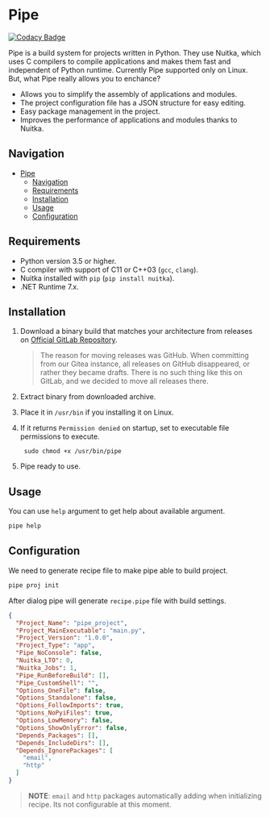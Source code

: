 # Pipe

[![Codacy Badge](https://app.codacy.com/project/badge/Grade/6bf12d0bf98345a7baba35c0804a44ef)](https://www.codacy.com/gl/kostya-zero/pipe/dashboard?utm_source=gitlab.com&amp;utm_medium=referral&amp;utm_content=kostya-zero/pipe&amp;utm_campaign=Badge_Grade)

Pipe is a build system for projects written in Python. They use Nuitka, which uses C compilers to compile applications and makes them fast and independent of Python runtime. Currently Pipe supported only on Linux. But, what Pipe really allows you to enchance?

- Allows you to simplify the assembly of applications and modules.
- The project configuration file has a JSON structure for easy editing.
- Easy package management in the project.
- Improves the performance of applications and modules thanks to Nuitka.

## Navigation

- [Pipe](#pipe)
  - [Navigation](#navigation)
  - [Requirements](#requirements)
  - [Installation](#installation)
  - [Usage](#usage)
  - [Configuration](#configuration)

## Requirements

- Python version 3.5 or higher.
- C compiler with support of C11 or C++03 (`gcc`, `clang`).
- Nuitka installed with `pip` (`pip install nuitka`).
- .NET Runtime 7.x.

## Installation

1. Download a binary build that matches your architecture from releases on [Official GitLab Repository](https://gitlab.com/kostya-zero/pipe/-/releases).
    > The reason for moving releases was GitHub. When committing from our Gitea instance, all releases on GitHub disappeared, or rather they became drafts. There is no such thing like this on GitLab, and we decided to move all releases there.

2. Extract binary from downloaded archive.
3. Place it in `/usr/bin` if you installing it on Linux.
4. If it returns `Permission denied` on startup, set to executable file permissions to execute.

   ```shell
    sudo chmod +x /usr/bin/pipe
   ```
  
5. Pipe ready to use.

## Usage

You can use `help` argument to get help about available argument.

```bash
pipe help
```

## Configuration

We need to generate recipe file to make pipe able to build project.

```bash
pipe proj init
```

After dialog pipe will generate `recipe.pipe` file with build settings.

```json
{
  "Project_Name": "pipe_project",
  "Project_MainExecutable": "main.py",
  "Project_Version": "1.0.0",
  "Project_Type": "app",
  "Pipe_NoConsole": false,
  "Nuitka_LTO": 0,
  "Nuitka_Jobs": 1,
  "Pipe_RunBeforeBuild": [],
  "Pipe_CustomShell": "",
  "Options_OneFile": false,
  "Options_Standalone": false,
  "Options_FollowImports": true,
  "Options_NoPyiFiles": true,
  "Options_LowMemory": false,
  "Options_ShowOnlyError": false,
  "Depends_Packages": [],
  "Depends_IncludeDirs": [],
  "Depends_IgnorePackages": [
    "email",
    "http"
  ]
}
```

> **NOTE**: `email` and `http` packages automatically adding when initializing recipe. Its not configurable at this moment.
